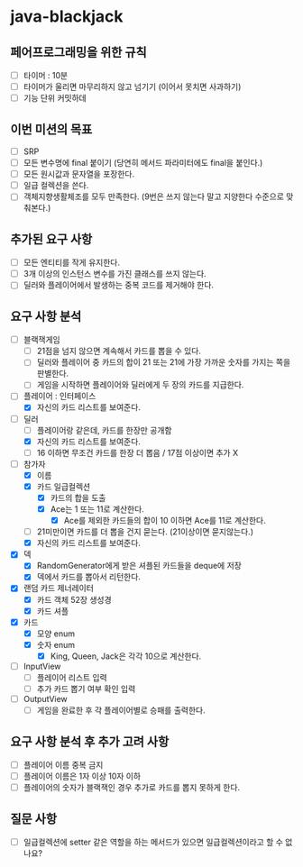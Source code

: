 # java-blackjack

## 페어프로그래밍을 위한 규칙

- [ ] 타이머 : 10분
- [ ] 타이머가 울리면 마무리하지 않고 넘기기
  (이어서 못치면 사과하기)
- [ ] 기능 단위 커밋하데

## 이번 미션의 목표

- [ ] SRP
- [ ] 모든 변수명에 final 붙이기 (당연히 메서드 파라미터에도 final을 붙인다.)
- [ ] 모든 원시값과 문자열을 포장한다.
- [ ] 일급 컬렉션을 쓴다.
- [ ] 객체지향생활체조를 모두 만족한다. (9번은 쓰지 않는다 말고 지양한다 수준으로 맞춰본다.)

## ****추가된 요구 사항****

- [ ] 모든 엔티티를 작게 유지한다.
- [ ] 3개 이상의 인스턴스 변수를 가진 클래스를 쓰지 않는다.
- [ ] 딜러와 플레이어에서 발생하는 중복 코드를 제거해야 한다.

## 요구 사항 분석

- [ ] 블랙잭게임
    - [ ] 21점을 넘지 않으면 계속해서 카드를 뽑을 수 있다.
    - [ ] 딜러와 플레이어 중 카드의 합이 21 또는 21에 가장 가까운 숫자를 가지는 쪽을 판별한다.
    - [ ] 게임을 시작하면 플레이어와 딜러에게 두 장의 카드를 지급한다.
- [ ] 플레이어 : 인터페이스
    - [x] 자신의 카드 리스트를 보여준다.
- [ ] 딜러
    - [ ] 플레이어랑 같은데, 카드를 한장만 공개함
    - [x] 자신의 카드 리스트를 보여준다.
    - [ ] 16 이하면 무조건 카드를 한장 더 뽑음 / 17점 이상이면 추가 X
- [ ] 참가자
    - [x] 이름
    - [x] 카드 일급컬렉션
        - [x] 카드의 합을 도출
        - [x] Ace는 1 또는 11로 계산한다.
            - [x] Ace를 제외한 카드들의 합이 10 이하면 Ace를 11로 계산한다.
    - [ ] 21미만이면 카드를 더 뽑을 건지 묻는다. (21이상이면 묻지않는다.)
    - [x] 자신의 카드 리스트를 보여준다.
- [x]  덱
    - [x] RandomGenerator에게 받은 셔플된 카드들을 deque에 저장
    - [x] 덱에서 카드를 뽑아서 리턴한다.
- [x] 랜덤 카드 제너레이터
    - [x] 카드 객체 52장 생성경
    - [x] 카드 셔플
- [x] 카드
    - [x] 모양 enum
    - [x] 숫자 enum
        - [x] King, Queen, Jack은 각각 10으로 계산한다.
- [ ] InputView
    - [ ] 플레이어 리스트 입력
    - [ ] 추가 카드 뽑기 여부 확인 입력
- [ ] OutputView
    - [ ] 게임을 완료한 후 각 플레이어별로 승패를 출력한다.

## 요구 사항 분석 후 추가 고려 사항

- [ ] 플레이어 이름 중복 금지
- [ ] 플레이어 이름은 1자 이상 10자 이하
- [ ] 플레이어의 숫자가 블랙잭인 경우 추가로 카드를 뽑지 못하게 한다.

## 질문 사항

- [ ] 일급컬렉션에 setter 같은 역할을 하는 메서드가 있으면 일급컬렉션이라고 할 수 없나요?
